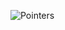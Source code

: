 ![Pointers](https://user-images.githubusercontent.com/57947170/167299895-a1431694-abfc-461f-821e-8a7d60718b4a.png)
